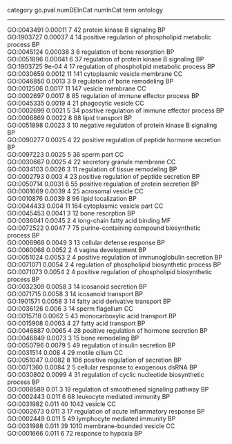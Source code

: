 

  category    go.pval   numDEInCat   numInCat                             term                             ontology 
------------ --------- ------------ ---------- ---------------------------------------------------------- ----------
 GO:0043491   0.00011       7           42                     protein kinase B signaling                     BP    
 GO:1903727   0.00037       4           14       positive regulation of phospholipid metabolic process        BP    
 GO:0045124   0.00038       3           6                    regulation of bone resorption                    BP    
 GO:0051896   0.00041       6           37              regulation of protein kinase B signaling              BP    
 GO:1903725    9e-04        4           17            regulation of phospholipid metabolic process            BP    
 GO:0030659   0.0012        11         141                    cytoplasmic vesicle membrane                    CC    
 GO:0046850   0.0013        3           9                    regulation of bone remodeling                    BP    
 GO:0012506   0.0017        11         147                          vesicle membrane                          CC    
 GO:0002697   0.0017        8           85               regulation of immune effector process                BP    
 GO:0045335   0.0019        4           21                         phagocytic vesicle                         CC    
 GO:0002699   0.0021        5           34           positive regulation of immune effector process           BP    
 GO:0006869   0.0022        8           88                          lipid transport                           BP    
 GO:0051898   0.0023        3           10         negative regulation of protein kinase B signaling          BP    
 GO:0090277   0.0025        4           22          positive regulation of peptide hormone secretion          BP    
 GO:0097223   0.0025        5           36                             sperm part                             CC    
 GO:0030667   0.0025        4           22                     secretory granule membrane                     CC    
 GO:0034103   0.0026        3           11                  regulation of tissue remodeling                   BP    
 GO:0002793    0.003        4           23              positive regulation of peptide secretion              BP    
 GO:0050714   0.0031        6           55              positive regulation of protein secretion              BP    
 GO:0001669   0.0039        4           25                         acrosomal vesicle                          CC    
 GO:0010876   0.0039        8           96                         lipid localization                         BP    
 GO:0044433    0.004        11         164                      cytoplasmic vesicle part                      CC    
 GO:0045453   0.0041        3           12                          bone resorption                           BP    
 GO:0036041   0.0045        2           4                    long-chain fatty acid binding                    MF    
 GO:0072522   0.0047        7           75          purine-containing compound biosynthetic process           BP    
 GO:0006968   0.0049        3           13                     cellular defense response                      BP    
 GO:0060068   0.0052        2           4                          vagina development                         BP    
 GO:0051024   0.0053        2           4           positive regulation of immunoglobulin secretion           BP    
 GO:0071071   0.0054        2           4           regulation of phospholipid biosynthetic process           BP    
 GO:0071073   0.0054        2           4       positive regulation of phospholipid biosynthetic process      BP    
 GO:0032309   0.0058        3           14                        icosanoid secretion                         BP    
 GO:0071715   0.0058        3           14                        icosanoid transport                         BP    
 GO:1901571   0.0058        3           14                  fatty acid derivative transport                   BP    
 GO:0036126    0.006        3           14                          sperm flagellum                           CC    
 GO:0015718   0.0062        5           43                   monocarboxylic acid transport                    BP    
 GO:0015908   0.0063        4           27                        fatty acid transport                        BP    
 GO:0046887   0.0065        4           28              positive regulation of hormone secretion              BP    
 GO:0046849   0.0073        3           15                          bone remodeling                           BP    
 GO:0050796   0.0079        5           49                  regulation of insulin secretion                   BP    
 GO:0031514    0.008        4           29                           motile cilium                            CC    
 GO:0051047   0.0082        8          106                  positive regulation of secretion                  BP    
 GO:0071360   0.0084        2           5                 cellular response to exogenous dsRNA                BP    
 GO:0030802   0.0099        4           31        regulation of cyclic nucleotide biosynthetic process        BP    
 GO:0008589    0.01         3           18             regulation of smoothened signaling pathway             BP    
 GO:0002443    0.011        6           68                    leukocyte mediated immunity                     BP    
 GO:0031982    0.011        40         1042                             vesicle                               CC    
 GO:0002673    0.011        3           17             regulation of acute inflammatory response              BP    
 GO:0002449    0.011        5           49                    lymphocyte mediated immunity                    BP    
 GO:0031988    0.011        39         1010                     membrane-bounded vesicle                      CC    
 GO:0001666    0.011        6           72                        response to hypoxia                         BP    

